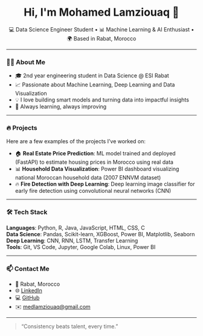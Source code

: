 <h1 align="center">Hi, I'm Mohamed Lamziouaq 👋</h1>

<p align="center">
  💻 Data Science Engineer Student • 📊 Machine Learning & AI Enthusiast • 🌍 Based in Rabat, Morocco
</p>

---

### 👨‍🎓 About Me

- 🎓 2nd year engineering student in Data Science @ ESI Rabat  
- 📈 Passionate about Machine Learning, Deep Learning and Data Visualization  
- 💡 I love building smart models and turning data into impactful insights  
- 🧠 Always learning, always improving

---

### 🔥 Projects

Here are a few examples of the projects I’ve worked on:

- 🏠 **Real Estate Price Prediction**: ML model trained and deployed (FastAPI) to estimate housing prices in Morocco using real data  
- 📊 **Household Data Visualization**: Power BI dashboard visualizing national Moroccan household data (2007 ENNVM dataset)  
- 🔥 **Fire Detection with Deep Learning**: Deep learning image classifier for early fire detection using convolutional neural networks (CNN)

---

### 🛠️ Tech Stack

**Languages**: Python, R, Java, JavaScript, HTML, CSS, C  
**Data Science**: Pandas, Scikit-learn, XGBoost, Power BI, Matplotlib, Seaborn  
**Deep Learning**: CNN, RNN, LSTM, Transfer Learning  
**Tools**: Git, VS Code, Jupyter, Google Colab, Linux, Power BI

---

### 📫 Contact Me

- 📍 Rabat, Morocco  
- 🌐 [LinkedIn](https://www.linkedin.com/in/mohamed-l-06376b221/)  
- 💻 [GitHub](https://github.com/medlamziouaq)  
- ✉️ medlamziouaq@gmail.com

---

> “Consistency beats talent, every time.”
